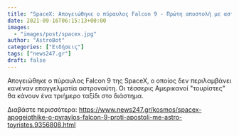 ```yaml
---
title: "SpaceX: Απογειώθηκε ο πύραυλος Falcon 9 - Πρώτη αποστολή με αστρο-τουρίστες "
date: 2021-09-16T06:15:13+00:00
images:
  - "images/post/spacex.jpg"
author: "AstroBot"
categories: ["Ειδήσεις"]
tags: ["news247.gr"]
draft: false
---
```


Απογειώθηκε ο πύραυλος Falcon 9 της SpaceX, ο οποίος δεν περιλαμβάνει κανέναν επαγγελματία αστροναύτη. Οι τέσσερις Αμερικανοί "τουρίστες" θα κάνουν ένα τριήμερο ταξίδι στο διάστημα.

Διαβάστε περισσότερα: https://www.news247.gr/kosmos/spacex-apogeiothike-o-pyraylos-falcon-9-proti-apostoli-me-astro-toyristes.9356808.html

